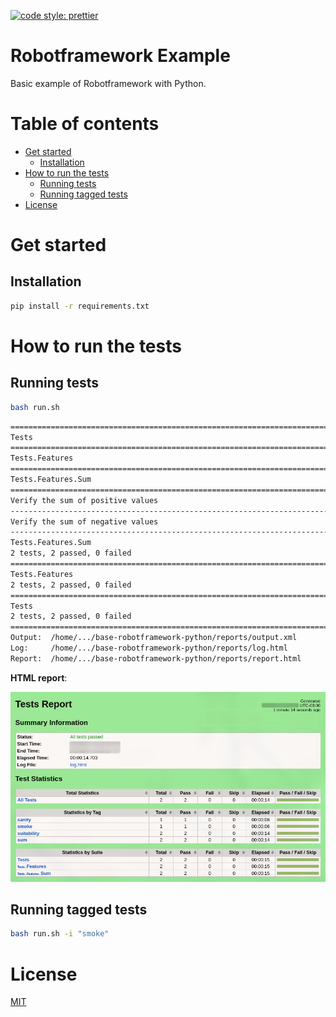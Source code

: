 [![code style: prettier](https://img.shields.io/badge/code_style-prettier-ff69b4.svg?style=flat-square)](https://github.com/prettier/prettier)

# Robotframework Example

Basic example of Robotframework with Python.

# Table of contents

* [Get started](#get-started)
  * [Installation](#installation)
* [How to run the tests](#how-to-run-the-tests)
  * [Running tests](#running-tests)
  * [Running tagged tests](#running-tagged-tests)
* [License](#license)

# Get started

## Installation

```bash
pip install -r requirements.txt
```

# How to run the tests

## Running tests

```bash
bash run.sh
```

```bash
==============================================================================
Tests
==============================================================================
Tests.Features
==============================================================================
Tests.Features.Sum
==============================================================================
Verify the sum of positive values                                     | PASS |
------------------------------------------------------------------------------
Verify the sum of negative values                                     | PASS |
------------------------------------------------------------------------------
Tests.Features.Sum                                                    | PASS |
2 tests, 2 passed, 0 failed
==============================================================================
Tests.Features                                                        | PASS |
2 tests, 2 passed, 0 failed
==============================================================================
Tests                                                                 | PASS |
2 tests, 2 passed, 0 failed
==============================================================================
Output:  /home/.../base-robotframework-python/reports/output.xml
Log:     /home/.../base-robotframework-python/reports/log.html
Report:  /home/.../base-robotframework-python/reports/report.html
```

**HTML report**:

![Output](./documentation/images/report_html.png "Report")

## Running tagged tests

```bash
bash run.sh -i "smoke"
```

# License

[MIT](./LICENSE)
